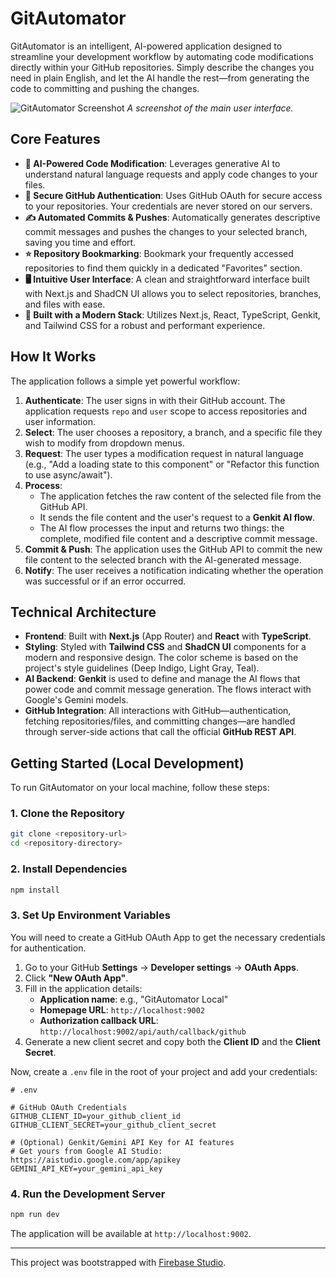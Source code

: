 # GitAutomator

GitAutomator is an intelligent, AI-powered application designed to streamline your development workflow by automating code modifications directly within your GitHub repositories. Simply describe the changes you need in plain English, and let the AI handle the rest—from generating the code to committing and pushing the changes.

![GitAutomator Screenshot](https://placehold.co/800x450.png)
*A screenshot of the main user interface.*

## Core Features

- **🤖 AI-Powered Code Modification**: Leverages generative AI to understand natural language requests and apply code changes to your files.
- **🔐 Secure GitHub Authentication**: Uses GitHub OAuth for secure access to your repositories. Your credentials are never stored on our servers.
- **✍️ Automated Commits & Pushes**: Automatically generates descriptive commit messages and pushes the changes to your selected branch, saving you time and effort.
- **⭐ Repository Bookmarking**: Bookmark your frequently accessed repositories to find them quickly in a dedicated "Favorites" section.
- **🖥️ Intuitive User Interface**: A clean and straightforward interface built with Next.js and ShadCN UI allows you to select repositories, branches, and files with ease.
- **🚀 Built with a Modern Stack**: Utilizes Next.js, React, TypeScript, Genkit, and Tailwind CSS for a robust and performant experience.

## How It Works

The application follows a simple yet powerful workflow:

1.  **Authenticate**: The user signs in with their GitHub account. The application requests `repo` and `user` scope to access repositories and user information.
2.  **Select**: The user chooses a repository, a branch, and a specific file they wish to modify from dropdown menus.
3.  **Request**: The user types a modification request in natural language (e.g., "Add a loading state to this component" or "Refactor this function to use async/await").
4.  **Process**:
    - The application fetches the raw content of the selected file from the GitHub API.
    - It sends the file content and the user's request to a **Genkit AI flow**.
    - The AI flow processes the input and returns two things: the complete, modified file content and a descriptive commit message.
5.  **Commit & Push**: The application uses the GitHub API to commit the new file content to the selected branch with the AI-generated message.
6.  **Notify**: The user receives a notification indicating whether the operation was successful or if an error occurred.

## Technical Architecture

- **Frontend**: Built with **Next.js** (App Router) and **React** with **TypeScript**.
- **Styling**: Styled with **Tailwind CSS** and **ShadCN UI** components for a modern and responsive design. The color scheme is based on the project's style guidelines (Deep Indigo, Light Gray, Teal).
- **AI Backend**: **Genkit** is used to define and manage the AI flows that power code and commit message generation. The flows interact with Google's Gemini models.
- **GitHub Integration**: All interactions with GitHub—authentication, fetching repositories/files, and committing changes—are handled through server-side actions that call the official **GitHub REST API**.

## Getting Started (Local Development)

To run GitAutomator on your local machine, follow these steps:

### 1. Clone the Repository

```bash
git clone <repository-url>
cd <repository-directory>
```

### 2. Install Dependencies

```bash
npm install
```

### 3. Set Up Environment Variables

You will need to create a GitHub OAuth App to get the necessary credentials for authentication.

1.  Go to your GitHub **Settings** -> **Developer settings** -> **OAuth Apps**.
2.  Click **"New OAuth App"**.
3.  Fill in the application details:
    - **Application name**: e.g., "GitAutomator Local"
    - **Homepage URL**: `http://localhost:9002`
    - **Authorization callback URL**: `http://localhost:9002/api/auth/callback/github`
4.  Generate a new client secret and copy both the **Client ID** and the **Client Secret**.

Now, create a `.env` file in the root of your project and add your credentials:

```env
# .env

# GitHub OAuth Credentials
GITHUB_CLIENT_ID=your_github_client_id
GITHUB_CLIENT_SECRET=your_github_client_secret

# (Optional) Genkit/Gemini API Key for AI features
# Get yours from Google AI Studio: https://aistudio.google.com/app/apikey
GEMINI_API_KEY=your_gemini_api_key
```

### 4. Run the Development Server

```bash
npm run dev
```

The application will be available at `http://localhost:9002`.

---

This project was bootstrapped with [Firebase Studio](https://firebase.google.com/studio).